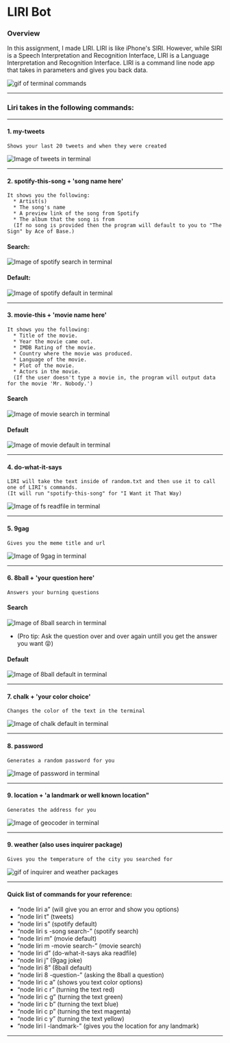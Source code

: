 # LIRI Bot

### Overview
In this assignment, I made LIRI. LIRI is like iPhone's SIRI. However, while SIRI is a Speech Interpretation and Recognition Interface, LIRI is a Language Interpretation and Recognition Interface. LIRI is a command line node app that takes in parameters and gives you back data.

![gif of terminal commands](https://github.com/shivjisakina/liri-node-app/blob/master/images/lirinode.gif)

------------------------------------------------------------------------------------------------------------------------------

### Liri takes in the following commands:

------------------------------------------------------------------------------------------------------------------------------

#### 1. my-tweets 
```
Shows your last 20 tweets and when they were created
```
![Image of tweets in terminal](https://github.com/shivjisakina/liri-node-app/blob/master/images/tweets1.png)

------------------------------------------------------------------------------------------------------------------------------

#### 2. spotify-this-song + 'song name here' 
```
It shows you the following:
  * Artist(s)
  * The song's name
  * A preview link of the song from Spotify
  * The album that the song is from
  (If no song is provided then the program will default to you to "The Sign" by Ace of Base.)
```
#### Search:
![Image of spotify search in terminal](https://github.com/shivjisakina/liri-node-app/blob/master/images/spotifysearch1.png)

#### Default:
![Image of spotify default in terminal](https://github.com/shivjisakina/liri-node-app/blob/master/images/spotifydefault.png)

------------------------------------------------------------------------------------------------------------------------------

#### 3. movie-this + 'movie name here'
```
It shows you the following: 
  * Title of the movie.
  * Year the movie came out.
  * IMDB Rating of the movie.
  * Country where the movie was produced.
  * Language of the movie.
  * Plot of the movie.
  * Actors in the movie.
  (If the user doesn't type a movie in, the program will output data for the movie 'Mr. Nobody.')
```  
#### Search
![Image of movie search in terminal](https://github.com/shivjisakina/liri-node-app/blob/master/images/moviesearch.png)

#### Default
![Image of movie default in terminal](https://github.com/shivjisakina/liri-node-app/blob/master/images/moviedefault.png)

------------------------------------------------------------------------------------------------------------------------------

#### 4. do-what-it-says
```
LIRI will take the text inside of random.txt and then use it to call one of LIRI's commands.
(It will run "spotify-this-song" for "I Want it That Way)
```
![Image of fs readfile in terminal](https://github.com/shivjisakina/liri-node-app/blob/master/images/dowhatitsays.png)

------------------------------------------------------------------------------------------------------------------------------
#### 5. 9gag  
```
Gives you the meme title and url
```
![Image of 9gag in terminal](https://github.com/shivjisakina/liri-node-app/blob/master/images/9gag.png)

------------------------------------------------------------------------------------------------------------------------------
#### 6. 8ball + 'your question here'
```
Answers your burning questions
```

#### Search
![Image of 8ball search in terminal](https://github.com/shivjisakina/liri-node-app/blob/master/images/8ball.png)
* (Pro tip: Ask the question over and over again untill you get the answer you want :stuck_out_tongue_closed_eyes:)
#### Default
![Image of 8ball default in terminal](https://github.com/shivjisakina/liri-node-app/blob/master/images/8balldefault.png)

------------------------------------------------------------------------------------------------------------------------------
#### 7. chalk + 'your color choice'
```
Changes the color of the text in the terminal
```

![Image of chalk default in terminal](https://github.com/shivjisakina/liri-node-app/blob/master/images/chalk.png)

------------------------------------------------------------------------------------------------------------------------------
#### 8. password 
```
Generates a random password for you
```

![Image of password in terminal](https://github.com/shivjisakina/liri-node-app/blob/master/images/password.png)

------------------------------------------------------------------------------------------------------------------------------
#### 9. location + 'a landmark or well known location" 
```
Generates the address for you
```

![Image of geocoder in terminal](https://github.com/shivjisakina/liri-node-app/blob/master/images/geocoder.png)

------------------------------------------------------------------------------------------------------------------------------
#### 9. weather (also uses inquirer package)
```
Gives you the temperature of the city you searched for
```

![gif of inquirer and weather packages](https://github.com/shivjisakina/liri-node-app/blob/master/images/inquirerweather.gif)

------------------------------------------------------------------------------------------------------------------------------
#### Quick list of commands for your reference:

* “node liri a” (will give you an error and show you options)
* “node liri t” (tweets)
* “node liri s” (spotify default)
* “node liri s -song search-” (spotify search)
* “node liri m” (movie default)
* “node liri m -movie search-” (movie search)
* “node liri d” (do-what-it-says aka readfile)
* “node liri j” (9gag joke)
* “node liri 8” (8ball default)
* “node liri 8 -question-” (asking the 8ball a question)
* “node liri c a” (shows you text color options)
* “node liri c r” (turning the text red)
* “node liri c g” (turning the text green)
* “node liri c b” (turning the text blue)
* “node liri c p” (turning the text magenta)
* “node liri c y” (turning the text yellow)
* “node liri l -landmark-” (gives you the location for any landmark)

------------------------------------------------------------------------------------------------------------------------------
